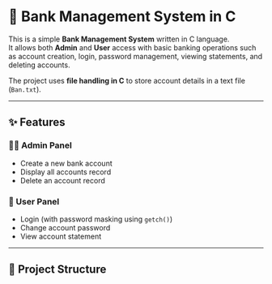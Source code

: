 # 🏦 Bank Management System in C

This is a simple **Bank Management System** written in C language.  
It allows both **Admin** and **User** access with basic banking operations such as account creation, login, password management, viewing statements, and deleting accounts.  

The project uses **file handling in C** to store account details in a text file (`Ban.txt`).

---

## ✨ Features

### 👨‍💼 Admin Panel
- Create a new bank account
- Display all accounts record
- Delete an account record

### 👤 User Panel
- Login (with password masking using `getch()`)
- Change account password
- View account statement

---

## 📂 Project Structure
